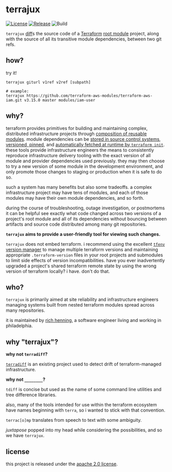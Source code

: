 # terrajux

[![License](https://img.shields.io/github/license/rhenning/terrajux?style=for-the-badge)](LICENSE)
[![Release](https://img.shields.io/github/release/rhenning/terrajux.svg?style=for-the-badge)](https://github.com/rhenning/terrajux/releases/latest)
![Build](https://img.shields.io/github/workflow/status/rhenning/terrajux/test/main?style=for-the-badge)
<!--
[![Build status](https://img.shields.io/github/workflow/rhenning/terrajux/build?style=for-the-badge)](https://github.com/rhenning/terrajux/actions?workflow=build)
[![Codecov branch](https://img.shields.io/codecov/c/github/rhenning/terrajux/main.svg?style=for-the-badge)](https://codecov.io/gh/rhenning/terrajux)
[![Go Doc](https://img.shields.io/badge/godoc-reference-blue.svg?style=for-the-badge)](http://godoc.org/github.com/rhenning/terrajux)
-->

`terrajux` [diff](https://en.wikipedia.org/wiki/Diff)s the source code of a
[Terraform](https://github.com/hashicorp/terraform)
[root module](https://www.terraform.io/docs/language/modules/index.html#the-root-module) project,
along with the source of all its transitive module dependencies, between two git refs.


## how?

try it!

```
terrajux giturl v1ref v2ref [subpath]

# example:
terrajux https://github.com/terraform-aws-modules/terraform-aws-iam.git v3.15.0 master modules/iam-user
```


## why?

terraform provides primitives for building and maintaining complex, distributed
infrastructure projects through [composition of reusable modules](https://www.terraform.io/docs/language/modules/develop/composition.html). module dependencies can be [stored in source control systems](https://www.terraform.io/docs/language/modules/sources.html),
[versioned, pinned](https://www.terraform.io/docs/language/modules/sources.html#selecting-a-revision),
and [automatically fetched at runtime by `terraform init`](https://www.terraform.io/docs/cli/commands/init.html#child-module-installation). these tools provide infrastructure engineers the means to
consistently reproduce infrastructure delivery tooling with the exact version of all module and
provider dependencies used previously. they may then choose to try a new version of some module in
the development environment, and only promote those changes to staging or production when it is safe
to do so.

such a system has many benefits but also some tradeoffs. a complex infrastructure project may have
tens of modules, and each of those modules may have their own module dependencies, and so forth.

during the course of troubleshooting, outage investigation, or postmortems it can be helpful see
exactly what code changed across two versions of a project's root module and all of its dependencies
without bouncing between artifacts and source code distributed among many git repositories.

**`terrajux` aims to provide a user-friendly tool for viewing such changes.**

`terrajux` does not embed terraform. i recommend using the excellent
[`tfenv` version manager](https://github.com/tfutils/tfenv) to manage multiple
terraform versions and maintaining appropriate `.terraform-version` files in your
root projects and submodules to limit side effects of version incompatibilities.
have you ever inadvertently upgraded a project's shared terraform remote state by
using the wrong version of terraform locally? i have. don't do that.


## who?

`terrajux` is primarily aimed at site reliability and infrastructure engineers managing systems
built from nested terraform modules spread across many repositories.

it is maintained by [rich henning](https://github.com/rhenning), a software engineer living and
working in philadelphia.


## why "terrajux"?

**why not `terradiff`?**

[`terradiff`](https://github.com/jml/terradiff) is an existing project used to detect drift of
terraform-managed infrastructure.

**why not `________`?**

`tdiff` is concise but used as the name of some command line utilities and tree difference
libraries.

also, many of the tools intended for use within the terraform ecosystem have names beginning with
`terra`, so i wanted to stick with that convention.

`terrac[o]mp` translates from speech to text with some ambiguity.

_juxtapose_ popped into my head while considering the possibilities, and so we have `terrajux`.

## license

this project is released under the [apache 2.0 license](LICENSE).
